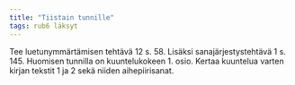 ```yaml
---
title: "Tiistain tunnille"
tags: rub6 läksyt
---
```


Tee luetunymmärtämisen tehtävä 12 s. 58.   Lisäksi sanajärjestystehtävä 1 s. 145. Huomisen tunnilla on kuuntelukokeen 1. osio. Kertaa kuuntelua varten kirjan tekstit 1 ja 2 sekä niiden aihepiirisanat.
